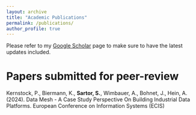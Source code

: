 ```yaml
---
layout: archive
title: "Academic Publications"
permalink: /publications/
author_profile: true
---
```


<!-- Publications
====== -->
Please refer to my [Google Scholar](https://scholar.google.com/citations?user=qrTsOTYAAAAJ&hl=en) page to make sure to have the latest updates included.

Papers submitted for peer-review
======
Kernstock, P., Biermann, K., **Sartor, S.**, Wimbauer, A., Bohnet, J., Hein, A. (2024). Data Mesh - A Case Study Perspective On Building Industrial Data Platforms. European Conference on Information Systems (ECIS)

<!-- 
{% include base_path %}

{% for post in site.publications reversed %}
  {% include archive-single.html %}
{% endfor %}
 -->
